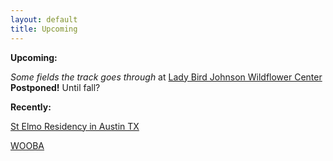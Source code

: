 ```yaml
---
layout: default
title: Upcoming
---
```



**Upcoming:**

*Some fields the track goes through* at [Lady Bird Johnson Wildflower Center](https://www.wildflower.org/) **Postponed!** Until fall?


**Recently:**

[St Elmo Residency in Austin TX](https://art.utexas.edu/news/merideth-hillbrand-selected-2019-st-elmo-arts-residency-fellow)

[WOOBA](https://wooba.xyz)
